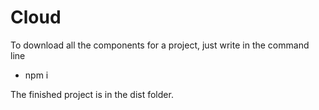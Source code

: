 # Cloud

To download all the components for a project, just write in the command line

- npm i

The finished project is in the dist folder.

